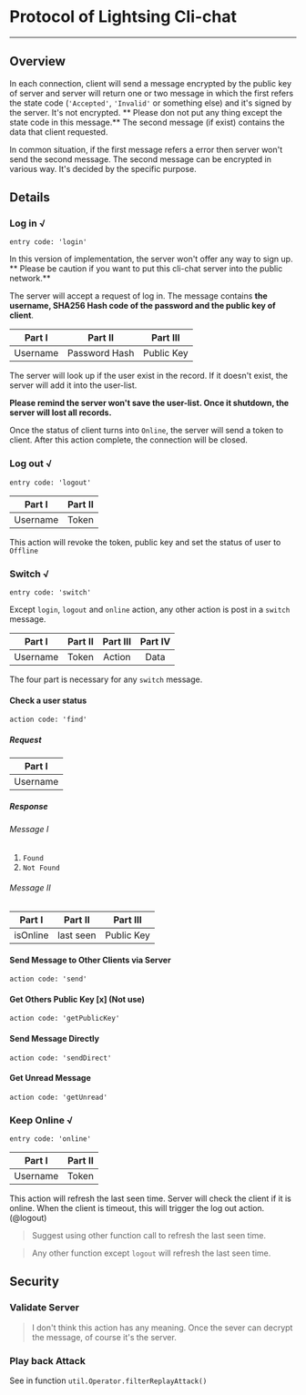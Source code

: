 # Protocol of Lightsing Cli-chat
---
## Overview

In each connection, client will send a message encrypted by the public key of
server and server will return one or two message in which the first refers the
state code (`'Accepted'`, `'Invalid'` or something else) and it's signed by the
server.
It's not encrypted. ** Please don not put any thing except the state code
in this message.** The second message (if exist) contains the data that client
requested.

In common situation, if the first message refers a error then server won't send
the second message. The second message can be encrypted in various way. It's
decided by the specific purpose.

## Details

### Log in √

`entry code: 'login'`

In this version of implementation, the server won't offer any way to sign up.
** Please be caution if you want to put this cli-chat server into the public
network.**

The server will accept a request of log in. The message contains **the
 username, SHA256 Hash code of the password and the public key of client**.

 | Part I |   Part II   | Part III |
 |:------:|:-----------:|:--------:|
 |Username|Password Hash|Public Key|

The server will look up if the user exist in the record. If it doesn't exist,
the server will add it into the user-list.

**Please remind the server won't save the user-list. Once it shutdown, the
server will lost all records.**

Once the status of client turns into `Online`, the server will send a token
to client. After this action complete, the connection will be closed.

### Log out √

`entry code: 'logout'`

| Part I | Part II |
|:------:|:-------:|
|Username|  Token  |

This action will revoke the token, public key and set the status of user to
`Offline`

### Switch √

`entry code: 'switch'`

Except `login`, `logout` and `online` action, any other action is post in a
`switch` message.

| Part I | Part II | Part III | Part IV |
|:------:|:-------:|:--------:|:-------:|
|Username|  Token  |  Action  |   Data  |

The four part is necessary for any `switch` message.

#### Check a user status

`action code: 'find'`

##### Request

| Part I |
|:------:|
|Username|

##### Response

###### Message I

1. `Found`
2. `Not Found`

###### Message II

| Part I | Part II | Part III |
|:------:|:-------:|:--------:|
|isOnline|last seen|Public Key|

#### Send Message to Other Clients via Server

`action code: 'send'`

#### Get Others Public Key [x] (Not use)

`action code: 'getPublicKey'`

#### Send Message Directly

`action code: 'sendDirect'`

#### Get Unread Message

`action code: 'getUnread'`

### Keep Online √

`entry code: 'online'`

| Part I | Part II |
|:------:|:-------:|
|Username|  Token  |

This action will refresh the last seen time. Server will check the client if
it is online. When the client is timeout, this will trigger the log out
action. (@logout)

> Suggest using other function call to refresh the last seen time.

> Any other function except `logout` will refresh the last seen time.

## Security

### Validate Server

> I don't think this action has any meaning. Once the sever can decrypt the
message, of course it's the server.

### Play back Attack

See in function `util.Operator.filterReplayAttack()`
